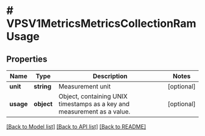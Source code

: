 # # VPSV1MetricsMetricsCollectionRamUsage

## Properties

Name | Type | Description | Notes
------------ | ------------- | ------------- | -------------
**unit** | **string** | Measurement unit | [optional]
**usage** | **object** | Object, containing UNIX timestamps as a key and measurement as a value. | [optional]

[[Back to Model list]](../../README.md#models) [[Back to API list]](../../README.md#endpoints) [[Back to README]](../../README.md)

